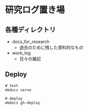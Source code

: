 # 研究ログ置き場

## 各種ディレクトリ

- docs_for_research
    - 過去のために残した資料的なもの
- work_log
    - 日々の雑記

## Deploy

```
# test
mkdocs serve

# deploy
mkdocs gh-deploy
```
